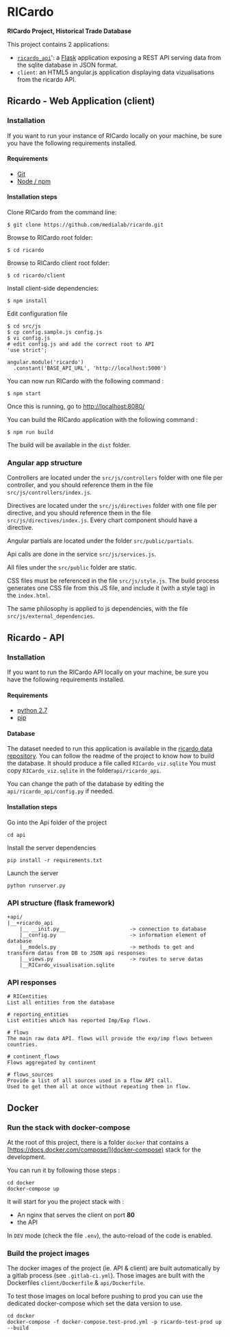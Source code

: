 # RICardo

**RICardo Project, Historical Trade Database**

This project contains 2 applications:

- [`ricardo_api`](API.md)': a [Flask](http://flask.pocoo.org/) application exposing a REST API serving data from the sqlite database in JSON format.
- `client`: an HTML5 angular.js application displaying data vizualisations from the ricardo API.

## Ricardo - Web Application (client)

### Installation

If you want to run your instance of RICardo locally on your machine, be sure you have the following requirements installed.

#### Requirements

- [Git](http://git-scm.com/book/en/Getting-Started-Installing-Git)
- [Node / npm](https://docs.npmjs.com/downloading-and-installing-node-js-and-npm)

#### Installation steps

Clone RICardo from the command line:

```
$ git clone https://github.com/medialab/ricardo.git
```

Browse to RICardo root folder:

```
$ cd ricardo
```

Browse to RICardo client root folder:

```
$ cd ricardo/client
```

Install client-side dependencies:

```
$ npm install
```

Edit configuration file

```
$ cd src/js
$ cp config.sample.js config.js
$ vi config.js
# edit config.js and add the correct root to API
'use strict';

angular.module('ricardo')
  .constant('BASE_API_URL', 'http://localhost:5000')
```

You can now run RICardo with the following command :

```
$ npm start
```

Once this is running, go to [http://localhost:8080/](http://localhost:8080/)

You can build the RICardo application with the following command :

```
$ npm run build
```

The build will be available in the `dist` folder.

### Angular app structure

Controllers are located under the `src/js/controllers` folder with one file per controller, and you should reference them in the file `src/js/controllers/index.js`.

Directives are located under the `src/js/directives` folder with one file per directive, and you should reference them in the file `src/js/directives/index.js`. Every chart component should have a directive.

Angular partials are located under the folder `src/public/partials`.

Api calls are done in the service `src/js/services.js`.

All files under the `src/public` folder are static.

CSS files must be referenced in the file `src/js/style.js`. The build process generates one CSS file from this JS file, and include it (with a style tag) in the `index.html`.

The same philosophy is applied to js dependencies, with the file `src/js/external_dependencies`.

## Ricardo - API

### Installation

If you want to run the RICardo API locally on your machine, be sure you have the following requirements installed.

#### Requirements

- [python 2.7](https://www.python.org/downloads/)
- [pip](https://pypi.org/project/pip/)

#### Database

The dataset needed to run this application is available in the [ricardo data repository](http://github.com/medialab/ricardo_data).
You can follow the readme of the project to know how to build the database.
It should produce a file called `RICardo_viz.sqlite`
You must copy `RICardo_viz.sqlite` in the folder`api/ricardo_api`.

You can change the path of the database by editing the `api/ricardo_api/config.py` if needed.

#### Installation steps

Go into the Api folder of the project

```
cd api
```

Install the server dependencies

```
pip install -r requirements.txt
```

Launch the server

```
python runserver.py
```

### API structure (flask framework)

```
+api/
|__+ricardo_api
	|__ __init.py__ 					-> connection to database
	|__config.py 						-> information element of database
	|__models.py 						-> methods to get and transform datas from DB to JSON api responses
	|__views.py 						-> routes to serve datas
	|__RICardo_visualisation.sqlite
```

### API responses

```
# RICentities
List all entities from the database

# reporting_entities
List entities which has reported Imp/Exp flows.

# flows
The main raw data API. flows will provide the exp/imp flows between countries.

# continent_flows
Flows aggregated by continent

# flows_sources
Provide a list of all sources used in a flow API call.
Used to get them all at once without repeating them in flow.
```

## Docker

### Run the stack with docker-compose

At the root of this project, there is a folder `docker` that contains a [https://docs.docker.com/compose/](docker-compose) stack
for the development.

You can run it by following those steps :

```
cd docker
docker-compose up
```

It will start for you the project stack with :

- An nginx that serves the client on port **80**
- the API

In `DEV` mode (check the file `.env`), the auto-reload of the code is enabled.

### Build the project images

The docker images of the project (ie. API & client) are built automatically by a gitlab process (see `.gitlab-ci.yml`).
Those images are built with the Dockerfiles `client/Dockerfile` & `api/Dockerfile`.

To test those images on local before pushing to prod you can use the dedicated docker-compose which set the data version to use.

```
cd docker
docker-compose -f docker-compose.test-prod.yml -p ricardo-test-prod up --build
```
